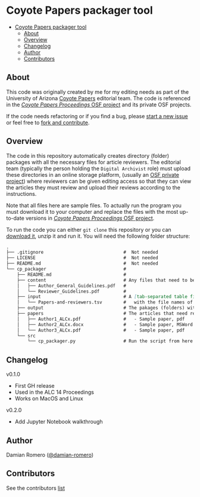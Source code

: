 # Coyote Papers packager tool

- [Coyote Papers packager tool](#coyote-papers-packager-tool)
  - [About](#about)
  - [Overview](#overview)
  - [Changelog](#changelog)
  - [Author](#author)
  - [Contributors](#contributors)

## About

This code was originally created by me for my editing needs as part of the University of Arizona [Coyote Papers](https://coyotepapers.sbs.arizona.edu/) editorial team. The code is referenced in the [*Coyote Papers Proceedings* OSF project](https://osf.io/xk2n6/) and its private OSF projects.

If the code needs refactoring or if you find a bug, please [start a new issue](https://github.com/damian-romero/damians_code/issues) or feel free to [fork and contribute](https://guides.github.com/activities/forking/).

## Overview

The code in this repository automatically creates directory (folder) packages with all the necessary files for article reviewers. The editorial team (typically the person holding the `Digital Archivist` role) must upload these directories in an online storage platform, (usually an [OSF private project](https://osf.io/)) where reviewers can be given editing access so that they can view the articles they must review and upload their reviews according to the instructions.

Note that all files here are sample files. To actually run the program you must download it to your computer and replace the files with the most up-to-date versions in [*Coyote Papers Proceedings* OSF project](https://osf.io/xk2n6/).

To run the code you can either `git clone` this repository or you can [download it](https://github.com/damian-romero/damians_code/archive/main.zip), unzip it and run it. You will need the following folder structure:

```markdown
.
├── .gitignore                              #  Not needed
├── LICENSE                                 #  Not needed
├── README.md                               #  Not needed
└── cp_packager                             #
    ├── README.md                           #
    ├── content                             # Any files that need to be part of each reviewer's package must live here
    │   ├── Author_General_Guidelines.pdf   #
    │   └── Reviewer_Guidelines.pdf         # 
    ├── input                               # A [tab-separated table file](https://en.wikipedia.org/wiki/Tab-separated_values)
    │   └── Papers-and-reviewers.tsv        #   with the file names of the articles and the names of the reviewers for each article
    ├── output                              # The pakages (folders) with the reviewer names will be created here
    ├── papers                              # The articles that need reviewing
    │   ├── Author1_ALCx.pdf                #   - Sample paper, pdf
    │   ├── Author2_ALCx.docx               #   - Sample paper, MSWord
    │   └── Author3_ALCx.pdf                #   - Sample paper, pdf
    └── src
        └── cp_packager.py                  # Run the script from here
```

## Changelog

v0.1.0
* First GH release
* Used in the ALC 14 Proceedings
* Works on MacOS and Linux

v0.2.0
* Add Jupyter Notebook walkthrough

## Author

Damian Romero ([@damian-romero](https://github.com/damian-romero))

## Contributors

See the contributors [list](https://github.com/damian-romero/damians_code/graphs/contributors)